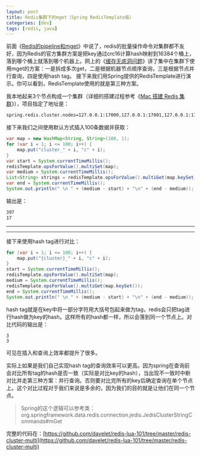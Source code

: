 ```yaml
---
layout: post
title: Redis集群下的mget（Spring RedisTemplate版）
categories: [dev]
tags: [redis, java]
---
```


前面《[Redis的pipeline和mget](\redismget)》中说了，redis的批量操作命令对集群都不友好，因为Redis的官方集群方案是把key通过crc16计算hash映射到16384个桶上，落到哪个桶上就落到哪个机器上。网上的《[缓存无底洞问题](http://ifeve.com/redis-multiget-hole)》讲了集中在集群下使用mget的方案：一是拆成多次get，二是根据机器节点顺序查询，三是根据节点并行查询，四是使用hash tag。
接下来我们用Spring提供的RedisTemplate进行演示。你可以看到，RedisTemplate使用的就是第三种方案。

我本地起来3个节点构成一个集群（详细的搭建过程参考《[Mac 搭建 Redis 集群](https://www.jianshu.com/p/a32542ce4c0b)》），项目指定了地址是：
```bash
spring.redis.cluster.nodes=127.0.0.1:17000,127.0.0.1:17001,127.0.0.1:17002
```

接下来我们之间使用默认方式插入100条数据并获取：
```java
var map = new HashMap<String, String>(100, 1);
for (var i = 1; i <= 100; i++) {
    map.put("cluster_" + i, "c" + i);
}
var start = System.currentTimeMillis();
redisTemplate.opsForValue().multiSet(map);
var medium = System.currentTimeMillis();
List<String> strings = redisTemplate.opsForValue().multiGet(map.keySet());
var end = System.currentTimeMillis();
System.out.println(" \n " + (medium - start) + "\n" + (end - medium));
```

输出是：
```bash
397
17
```

---

---

接下来使用hash tag进行对比：
```java
for (var i = 1; i <= 100; i++) {
    map.put("{cluster}_" + i, "c" + i);
}
start = System.currentTimeMillis();
redisTemplate.opsForValue().multiSet(map);
medium = System.currentTimeMillis();
redisTemplate.opsForValue().multiGet(map.keySet());
end = System.currentTimeMillis();
System.out.println(" \n " + (medium - start) + "\n" + (end - medium));
```

hash tag就是在key中将一部分字符用大括号包起来做为tag，redis会只把tag进行hash做为key的hash。这样所有的hash都一样，所以会落到同一个节点上。对比代码的输出是：
```
3
3
```
可见在插入和查询上效率都提升了很多。

实际上如果是我们自己实现hash tag的查询效率可以更高。因为spring在查询前会对比所有tag的hash是否一致（实际是对比key的hash），当出现不一致时中断对比并走第三种方案：并行查询。否则要对比完所有的key后确定查询在单个节点上。这个对比过程对于我们来说是多余的，因为我们的目的就是让他们在同一个节点。

> Spring的这个逻辑可以参考类：org.springframework.data.redis.connection.jedis.JedisClusterStringCommands#mGet

完整的代码在：[https://github.com/davelet/redis-lua-101/tree/master/redis-cluster-multi](https://github.com/davelet/redis-lua-101/tree/master/redis-cluster-multi)